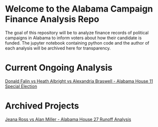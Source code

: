 # Welcome to the Alabama Campaign Finance Analysis Repo
The goal of this repository will be to analyze finance records of political campaigns in Alabama to inform voters about how their candidate is funded. The jupyter notebook containing python code and the author of each analysis will be archived here for transparency. 

# Current Ongoing Analysis 
[Donald Falin vs Heath Albright vs Alexandria Braswell - Alabama House 11 Special Election](AL_House_11/house11race_finance_analysis.ipynb)

# Archived Projects
[Jeana Ross vs Alan Miller - Alabama House 27 Runoff Analysis](AL_House_27/house27race_finance_analysis.ipynb)
